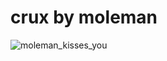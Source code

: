 # crux by moleman

![moleman_kisses_you](https://github.com/user-attachments/assets/eefb7891-433f-4dc0-8cef-6f73efb684e3)
